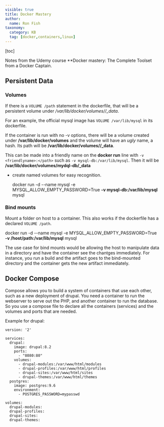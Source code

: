 ```yaml
---
visible: true
title: Docker Mastery
author:
  name: Ron Fish
taxonomy:
  category: KB
  tag: [docker,containers,linux]
---
```


[toc]

Notes from the Udemy course **Docker mastery: The Complete Toolset from a Docker Captain.

## Persistent Data

### Volumes

If there is a `VOLUME /path` statement in the dockerfile, that will be a persistent volume under */var/lib/docker/volumes/<hash>/_data*.

For an example, the official mysql image has `VOLUME /var/lib/mysql` in its dockerfile.

If the container is run with no -v options, there will be a volume created under **/var/lib/docker/volumes** and the  volume will have an *ugly* name, a hash. Its path will be **/var/lib/docker/volumes/<hash>/_data**. 

This can be made into a friendly name on the **docker run** line with `-v <friendlyname>:</path>` such as `-v mysql-db:/var/lib/mysql`. Then it will be **/var/lib/docker/volumes/mydql-db/_data**

- create named volumes for easy recognition.

     docker run -d --name mysql -e MYSQL_ALLOW_EMPTY_PASSWORD=True **-v mysql-db:/var/lib/mysql** mysql

### Bind mounts

Mount a folder on host to a container. This also works if the dockerfile has a declared `VOLUME /path`. 

  docker run -d --name mysql -e MYSQL_ALLOW_EMPTY_PASSWORD=True **-v /host/path:/var/lib/mysql** mysql

The use case for bind mounts would be allowing the host to manipulate data in a directory and have the container see the chantges immediately. For instance, you run a build and the artifact goes to the bind-mounted directory and the container gets the new artifact immediately.

## Docker Compose

Compose allows you to build a system of containers that use each other, such as a new deployment of drupal. You need a container to run the webserver to serve out the PHP, and another container to run the database. So you use a compose file to declare all the containers (services)  and the volumes and ports that are needed.

Example for drupal:

    version: '2'

    services:
      drupal:
        image: drupal:8.2
        ports:
          - "8080:80"
        volumes:
          - drupal-modules:/var/www/html/modules
          - drupal-profiles:/var/www/html/profiles       
          - drupal-sites:/var/www/html/sites      
          - drupal-themes:/var/www/html/themes
      postgres:
        image: postgres:9.6
        environment:
          - POSTGRES_PASSWORD=mypasswd

    volumes:
      drupal-modules:
      drupal-profiles:
      drupal-sites:
      drupal-themes:

